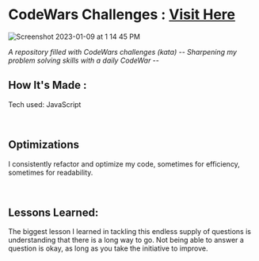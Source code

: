 

# CodeWars Challenges : [Visit Here](https://www.codewars.com/users/YJordan-1)

![Screenshot 2023-01-09 at 1 14 45 PM](https://user-images.githubusercontent.com/59130140/211390171-7304ab9a-6bd2-47a5-b02f-85f31eae259f.png)

*A repository filled with CodeWars challenges (kata) -- Sharpening my problem solving skills with a daily CodeWar* -- <br>


##  How It's Made :
Tech used: JavaScript



<br>

## Optimizations
I consistently refactor and optimize my code, sometimes for efficiency, sometimes for readability.

<br>

## Lessons Learned:
The biggest lesson I learned in tackling this endless supply of questions is understanding that there is a long way to go. Not being able to answer a question is okay, as long as you take the initiative to improve.

<br>
